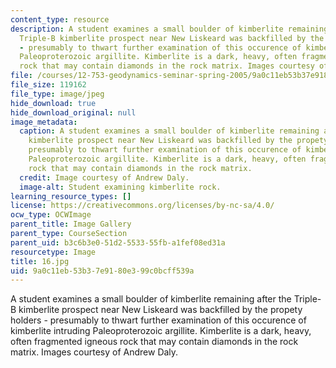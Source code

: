 ```yaml
---
content_type: resource
description: A student examines a small boulder of kimberlite remaining after the
  Triple-B kimberlite prospect near New Liskeard was backfilled by the propety holders
  - presumably to thwart further examination of this occurence of kimberlite intruding
  Paleoproterozoic argillite. Kimberlite is a dark, heavy, often fragmented igneous
  rock that may contain diamonds in the rock matrix. Images courtesy of Andrew Daly.
file: /courses/12-753-geodynamics-seminar-spring-2005/9a0c11eb53b37e9180e399c0bcff539a_16.jpg
file_size: 119162
file_type: image/jpeg
hide_download: true
hide_download_original: null
image_metadata:
  caption: A student examines a small boulder of kimberlite remaining after the Triple-B
    kimberlite prospect near New Liskeard was backfilled by the propety holders -
    presumably to thwart further examination of this occurence of kimberlite intruding
    Paleoproterozoic argillite. Kimberlite is a dark, heavy, often fragmented igneous
    rock that may contain diamonds in the rock matrix.
  credit: Image courtesy of Andrew Daly.
  image-alt: Student examining kimberlite rock.
learning_resource_types: []
license: https://creativecommons.org/licenses/by-nc-sa/4.0/
ocw_type: OCWImage
parent_title: Image Gallery
parent_type: CourseSection
parent_uid: b3c6b3e0-51d2-5533-55fb-a1fef08ed31a
resourcetype: Image
title: 16.jpg
uid: 9a0c11eb-53b3-7e91-80e3-99c0bcff539a
---
```

A student examines a small boulder of kimberlite remaining after the Triple-B kimberlite prospect near New Liskeard was backfilled by the propety holders - presumably to thwart further examination of this occurence of kimberlite intruding Paleoproterozoic argillite. Kimberlite is a dark, heavy, often fragmented igneous rock that may contain diamonds in the rock matrix. Images courtesy of Andrew Daly.